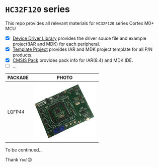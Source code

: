# `HC32F120` series
This repo provides all relevant materials for `HC32F120` series Cortex M0+ MCU

- [x] [Device Driver Library](https://github.com/hdscmcu/hc32f120/tree/master/DeviceDriverLibrary)
 provides the driver souce file and example project(IAR and MDK) for each peripheral.
- [x] [Template Project](https://github.com/hdscmcu/hc32f120/tree/master/TemplateProject) provides IAR and MDK project template for all P/N products.
- [x] [CMSIS Pack](https://github.com/hdscmcu/hc32f120/tree/master/CMSISPack) provides pack info for IAR(8.4) and MDK IDE.
- [ ] ...

|PACKAGE|PHOTO|
|--|-|
|LQFP44|[![](https://github.com/levizh/images/blob/master/HC32F120_STK_logo.png "STK_HC32F120_LQFP44_080")](https://github.com/hdscmcu/hc32f120/)


To be continued...

Thank `You`!:blush:
